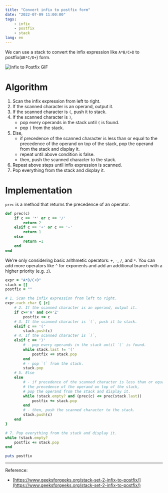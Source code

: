 ```yaml
---
title: "Convert infix to postfix form"
date: "2022-07-09 11:00:00"
tags:
    - infix
    - postfix
    - stack
lang: en
---
```


We can use a stack to convert the infix expression like `A*B/C+D` to postfix(`AB*C/D+`) form.

![Infix to Postfix GIF](/images/posts/infix-to-postfix/infix-to-postfix.gif)

# Algorithm
1. Scan the infix expression from left to right. 
2. If the scanned character is an operand, output it. 
3. If the scanned character is `(`, push it to stack.
4. If the scanned character is `)`, 
    - pop every operands in the stack until `(` is found.
    - pop `(` from the stack.
5. Else, 
   - if precedence of the scanned character is less than or equal to the precedence of the operand on top of the stack, pop the operand from the stack and display it.
   - repeat until above condition is false.
   - then, push the scanned character to the stack.
6. Repeat above steps until infix expression is scanned.
7. Pop everything from the stack and display it.

# Implementation
`prec` is a method that returns the precedence of an operator. 
```rb
def prec(c)
    if c == '*' or c == '/' 
        return 2
    elsif c == '+' or c == '-'
        return 1
    else 
        return -1
    end
end 
```

We're only considering basic arithmetic operators: `+`, `-`, `/`, and `*`. You can add more operators like `^` for exponents and add an additional branch with a higher priority (e.g. `3`).

```rb
expr = "A*B/C+D"
stack = []
postfix = ""

# 1. Scan the infix expression from left to right. 
expr.each_char { |c| 
    # 2. If the scanned character is an operand, output it. 
    if c>='A' and c<='Z'
        postfix += c
    # 3. If the scanned character is `(`, push it to stack.
    elsif c == '('
        stack.push(c)
    # 4. If the scanned character is `)`, 
    elsif c == ')'
        # - pop every operands in the stack until `(` is found.
        while stack.last != '(' 
            postfix += stack.pop
        end
        # - pop `(` from the stack.
        stack.pop
    # 5. Else
    else
        # - if precedence of the scanned character is less than or equal to 
        # the precedence of the operand on top of the stack, 
        # pop the operand from the stack and display it.
        while !stack.empty? and (prec(c) <= prec(stack.last))
            postfix += stack.pop
        end
        # - then, push the scanned character to the stack.
        stack.push(c)
    end
}

# 7. Pop everything from the stack and display it.
while !stack.empty? 
    postfix += stack.pop 
end

puts postfix 
```

---

Reference:
- [https://www.geeksforgeeks.org/stack-set-2-infix-to-postfix/](https://www.geeksforgeeks.org/stack-set-2-infix-to-postfix/)